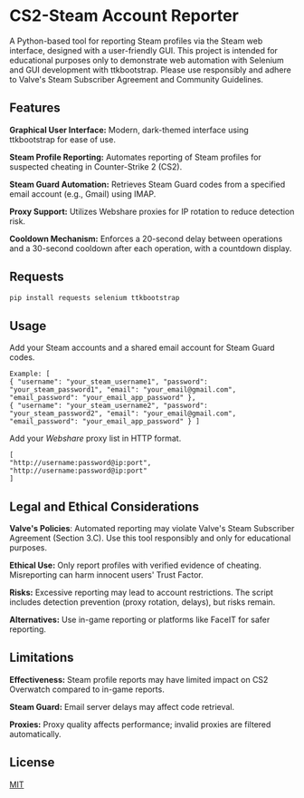 # CS2-Steam Account Reporter

A Python-based tool for reporting Steam profiles via the Steam web interface, designed with a user-friendly GUI. This project is intended for educational purposes only to demonstrate web automation with Selenium and GUI development with ttkbootstrap. Please use responsibly and adhere to Valve's Steam Subscriber Agreement and Community Guidelines.

## Features

**Graphical User Interface:** Modern, dark-themed interface using ttkbootstrap for ease of use.

**Steam Profile Reporting:** Automates reporting of Steam profiles for suspected cheating in Counter-Strike 2 (CS2).
 
**Steam Guard Automation:** Retrieves Steam Guard codes from a specified email account (e.g., Gmail) using IMAP.

 **Proxy Support:** Utilizes Webshare proxies for IP rotation to reduce detection risk. 

**Cooldown Mechanism:** Enforces a 20-second delay between operations and a 30-second cooldown after each operation, with a countdown display.

## Requests
```bash
pip install requests selenium ttkbootstrap
```

## Usage
Add your Steam accounts and a shared email account for Steam Guard codes.
```
Example: [ 
{ "username": "your_steam_username1", "password": "your_steam_password1", "email": "your_email@gmail.com", "email_password": "your_email_app_password" }, 
{ "username": "your_steam_username2", "password": "your_steam_password2", "email": "your_email@gmail.com", "email_password": "your_email_app_password" } ]
```
Add your *Webshare* proxy list in HTTP format.
```
[ 
"http://username:password@ip:port", 
"http://username:password@ip:port" 
]
```

## Legal and Ethical Considerations

**Valve's Policies**: Automated reporting may violate Valve's Steam Subscriber Agreement (Section 3.C). Use this tool responsibly and only for educational purposes.

**Ethical Use:** Only report profiles with verified evidence of cheating. Misreporting can harm innocent users' Trust Factor.

**Risks:** Excessive reporting may lead to account restrictions. The script includes detection prevention (proxy rotation, delays), but risks remain.

**Alternatives:** Use in-game reporting or platforms like FaceIT for safer reporting.

## Limitations
**Effectiveness:** Steam profile reports may have limited impact on CS2 Overwatch compared to in-game reports. 

**Steam Guard:** Email server delays may affect code retrieval. 

**Proxies:** Proxy quality affects performance; invalid proxies are filtered automatically.



## License

[MIT](https://choosealicense.com/licenses/mit/)